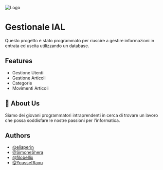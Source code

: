 
![Logo](https://effepi.fvg.it/wp-content/uploads/2014/10/ial.jpg)


# Gestionale IAL

Questo progetto è stato programmato per riuscire a gestire informazioni in entrata ed uscita utilizzando un database.


## Features

- Gestione Utenti
- Gestione Articoli
- Categorie
- Movimenti Articoli


## 🚀 About Us
Siamo dei giovani programmatori intraprendenti in cerca di trovare un lavoro che possa soddisfare le nostre passioni per l'informatica.


## Authors

- [@eliaperin](https://www.github.com/eliaperin)
- [@SimoneShera](https://www.github.com/SimoneShera)
- [@filobellix](https://www.github.com/filobellix)
- [@YoussefRaou](https://www.github.com/YoussefRaou)
